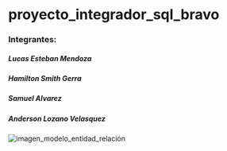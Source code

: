 # proyecto_integrador_sql_bravo

### Integrantes:

##### Lucas Esteban Mendoza
##### Hamilton Smith Gerra
##### Samuel Alvarez
##### Anderson Lozano Velasquez


![imagen_modelo_entidad_relación](https://user-images.githubusercontent.com/105325882/179423485-a87269b2-d524-4038-9ddd-df8132dc38c6.png)
